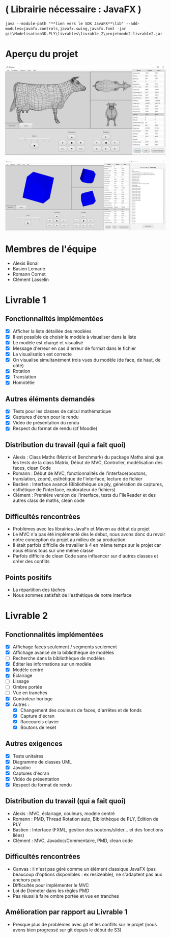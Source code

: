 # ( Librairie nécessaire : JavaFX )

```
java --module-path "**lien vers le SDK JavaFX**\lib" --add-modules=javafx.controls,javafx.swing,javafx.fxml -jar git\Modelisation3D.PLY\livrables\livrable_2\projetmode2-livrable2.jar
```

# Aperçu du projet 

![](captures/Livrable%202/screenshot_1.png)

![](captures/Livrable%202/screenshot_3.png)

# Membres de l'équipe

 - Alexis Bonal
 - Basien Lemarié
 - Romann Cornet
 - Clément Lasselin

# Livrable 1

## Fonctionnalités implémentées

- [x] Afficher la liste détaillée des modèles
- [x] Il est possible de choisir le modèle à visualiser dans la liste
- [x] Le modèle est chargé et visualisé
- [X] Message d'erreur en cas d'erreur de format dans le fichier
- [x] La visualisation est correcte
- [x] On visualise simultanément trois vues du modèle (de face, de haut, de côté)
- [x] Rotation
- [x] Translation
- [x] Homotétie

## Autres éléments demandés

- [X] Tests pour les classes de calcul mathématique
- [X] Captures d'écran pour le rendu
- [X] Vidéo de présentation du rendu
- [X] Respect du format de rendu (cf Moodle)

## Distribution du travail (qui a fait quoi)

- Alexis : Class Maths (Matrix et Benchmark) du package Maths ainsi que les tests de la class Matrix, Début de MVC, Controller, modélisation des faces, clean Code
- Romann : Début de MVC, fonctionnalités de l'interface(boutons, translation, zoom), esthétique de l'interface, lecture de fichier
- Bastien : Interface avancé (Bibliothèque de ply, génération de captures, esthétique de l'interface, explorateur de fichiers)
- Clément : Première version de l'interface, tests du FileReader et des autres class de maths, clean code

## Difficultés rencontrées

- Problèmes avec les librairies JavaFx et Maven au début du projet
- Le MVC n'a pas été implémenté dès le début, nous avons donc du revoir notre conception du projet au milieu de sa production
- Il était parfois difficile de travailler à 4 en même temps sur le projet car nous étions tous sur une même classe
- Parfois difficile de clean Code sans influencer sur d'autres classes et créer des conflits

## Points positifs

- La répartition des tâches
- Nous sommes satisfait de l'esthétique de notre interface

# Livrable 2

## Fonctionnalités implémentées


- [x] Affichage faces seulement / segments seulement
- [x] Affichage avancé de la bibliothèque de modèles
- [ ] Recherche dans la bibliothèque de modèles
- [X] Éditer les informations sur un modèle
- [x] Modèle centré
- [X] Éclairage
- [ ] Lissage
- [ ] Ombre portée
- [ ] Vue en tranches
- [x] Controleur horloge
- [x] Autres : 
    - [x] Changement des couleurs de faces, d'arrêtes et de fonds 
    - [x] Capture d'écran
    - [x] Raccourcis clavier
    - [x] Boutons de reset 

## Autres exigences

- [X] Tests unitaires
- [X] Diagramme de classes UML
- [X] Javadoc
- [X] Captures d'écran
- [X] Vidéo de présentation
- [X] Respect du format de rendu

## Distribution du travail (qui a fait quoi)

- Alexis : MVC, éclairage, couleurs, modèle centré
- Romann : PMD, Thread Rotation auto, Bibliothèque de PLY, Édition de PLY
- Bastien : Interface (FXML, gestion des boutons/slider... et des fonctions liées)
- Clément : MVC, Javadoc/Commentaire, PMD, clean code

## Difficultés rencontrées

- Canvas : il n'est pas géré comme un élément classique JavaFX (pas beaucoup d'options disponibles : ex resizeable), ne s'adaptent pas aux anchors pain
- Difficultés pour implémenter le MVC
- Loi de Demeter dans les règles PMD
- Pas réussi à faire ombre portée et vue en tranches

## Amélioration par rapport au Livrable 1

- Presque plus de problèmes avec git et les conflits sur le projet (nous avons bien progressé sur git depuis le début de S3)

